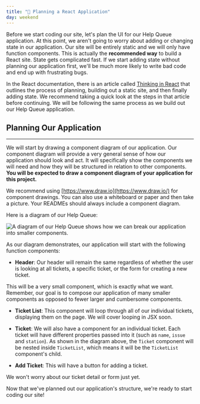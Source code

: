 ```yaml
---
title: "📓 Planning a React Application"
day: weekend
---
```


Before we start coding our site, let's plan the UI for our Help Queue application. At this point, we aren't going to worry about adding or changing state in our application. Our site will be entirely static and we will only have function components. This is actually the **recommended way** to build a React site. State gets complicated fast. If we start adding state without planning our application first, we'll be much more likely to write bad code and end up with frustrating bugs.

In the React documentation, there is an article called [Thinking in React](https://reactjs.org/docs/thinking-in-react.html) that outlines the process of planning, building out a static site, and then finally adding state. We recommend taking a quick look at the steps in that article before continuing. We will be following the same process as we build out our Help Queue application.

## Planning Our Application
---

We will start by drawing a component diagram of our application. Our component diagram will provide a very general sense of how our application should look and act. It will specifically show the components we will need and how they will be structured in relation to other components. **You will be expected to draw a component diagram of your application for this project.**

We recommend using [https://www.draw.io](https://www.draw.io/) for component drawings. You can also use a whiteboard or paper and then take a picture. Your READMEs should always include a component diagram.

Here is a diagram of our Help Queue:

![A diagram of our Help Queue shows how we can break our application into smaller components.](https://learnhowtoprogram.s3.us-west-2.amazonaws.com/React/wk1-prework-static-react-site.jpg)

As our diagram demonstrates, our application will start with the following function components:

* **Header**: Our header will remain the same regardless of whether the user is looking at all tickets, a specific ticket, or the form for creating a new ticket.

This will be a very small component, which is exactly what we want. Remember, our goal is to compose our application of many smaller components as opposed to fewer larger and cumbersome components.

* **Ticket List**: This component will loop through all of our individual tickets, displaying them on the page. We will cover looping in JSX soon.

* **Ticket**: We will also have a component for an individual ticket. Each ticket will have different properties passed into it (such as `name`, `issue` and `station`). As shown in the diagram above, the `Ticket` component will be nested inside `TicketList`, which means it will be the `TicketList` component's child.

* **Add Ticket**: This will have a button for adding a ticket.

We won't worry about our ticket detail or form just yet.

Now that we've planned out our application's structure, we're ready to start coding our site!
